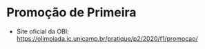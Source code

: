 # Promoção de Primeira
- Site oficial da OBI: https://olimpiada.ic.unicamp.br/pratique/p2/2020/f1/promocao/